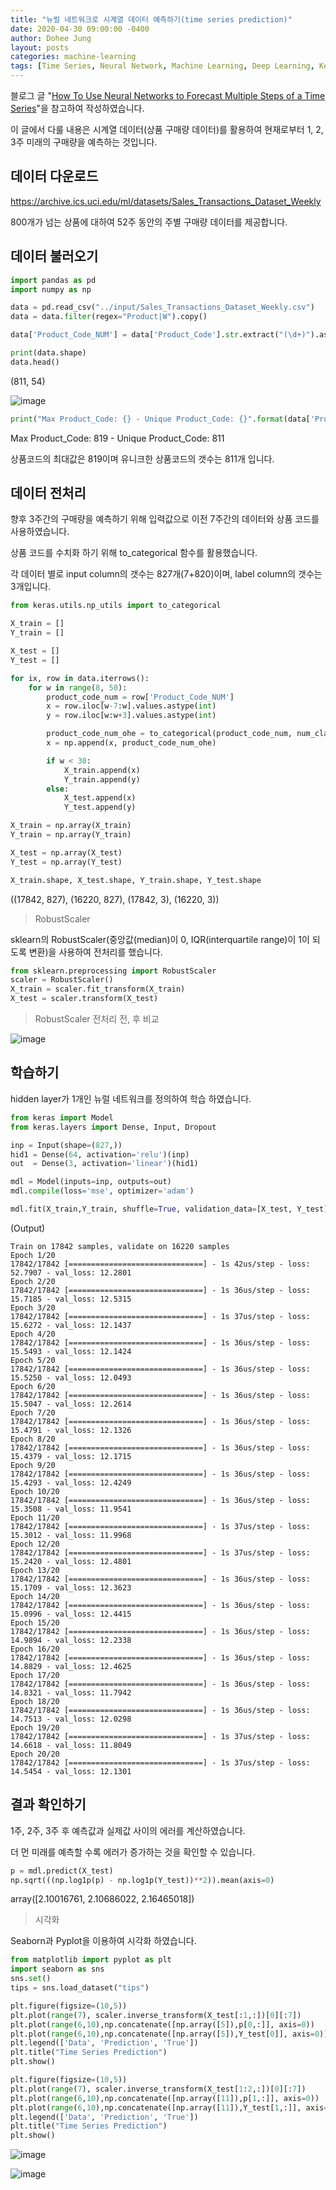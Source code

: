 ```yaml
---
title: "뉴럴 네트워크로 시계열 데이터 예측하기(time series prediction)"
date: 2020-04-30 09:00:00 -0400
author: Dohee Jung
layout: posts
categories: machine-learning
tags: [Time Series, Neural Network, Machine Learning, Deep Learning, Keras, LSTM]
---
```


블로그 글 "[How To Use Neural Networks to Forecast Multiple Steps of a Time Series](https://www.mariofilho.com/how-to-use-neural-networks-to-forecast-multiple-steps-of-time-series/)"을 참고하여 작성하였습니다.

이 글에서 다룰 내용은 시계열 데이터(상품 구매량 데이터)를 활용하여 현재로부터 1, 2, 3주 미래의 구매량을 예측하는 것입니다.

## 데이터 다운로드
https://archive.ics.uci.edu/ml/datasets/Sales_Transactions_Dataset_Weekly

800개가 넘는 상품에 대하여 52주 동안의 주별 구매량 데이터를 제공합니다.

## 데이터 불러오기


```python
import pandas as pd
import numpy as np

data = pd.read_csv("../input/Sales_Transactions_Dataset_Weekly.csv")
data = data.filter(regex="Product|W").copy()

data['Product_Code_NUM'] = data['Product_Code'].str.extract("(\d+)").astype(int)

print(data.shape)
data.head()
```
(811, 54)

![image](https://user-images.githubusercontent.com/57972646/80658133-3d003880-8ac0-11ea-9f7a-12ac0856cf88.png)

```python
print("Max Product_Code: {} - Unique Product_Code: {}".format(data['Product_Code_NUM'].max(), data['Product_Code_NUM'].nunique()))
```
Max Product_Code: 819 - Unique Product_Code: 811

상품코드의 최대값은 819이며 유니크한 상품코드의 갯수는 811개 입니다.

## 데이터 전처리

  향후 3주간의 구매량을 예측하기 위해 입력값으로 이전 7주간의 데이터와 상품 코드를 사용하였습니다. 

상품 코드를 수치화 하기 위해 to_categorical 함수를 활용했습니다.  

각 데이터 별로 input column의 갯수는 827개(7+820)이며, label column의 갯수는 3개입니다.

```python
from keras.utils.np_utils import to_categorical

X_train = []
Y_train = []

X_test = []
Y_test = []

for ix, row in data.iterrows():
    for w in range(8, 50):
        product_code_num = row['Product_Code_NUM']
        x = row.iloc[w-7:w].values.astype(int)
        y = row.iloc[w:w+3].values.astype(int)

        product_code_num_ohe = to_categorical(product_code_num, num_classes=820)
        x = np.append(x, product_code_num_ohe)

        if w < 30:
            X_train.append(x)
            Y_train.append(y)
        else:
            X_test.append(x)
            Y_test.append(y)

X_train = np.array(X_train)
Y_train = np.array(Y_train)

X_test = np.array(X_test)
Y_test = np.array(Y_test)

X_train.shape, X_test.shape, Y_train.shape, Y_test.shape

```
((17842, 827), (16220, 827), (17842, 3), (16220, 3))

> RobustScaler

sklearn의 RobustScaler(중앙값(median)이 0, IQR(interquartile range)이 1이 되도록 변환)을 사용하여 전처리를 했습니다.


```python
from sklearn.preprocessing import RobustScaler
scaler = RobustScaler()
X_train = scaler.fit_transform(X_train)
X_test = scaler.transform(X_test)

```
> RobustScaler 전처리 전, 후 비교

![image](https://user-images.githubusercontent.com/57972646/80659105-ed6f3c00-8ac2-11ea-9644-92fffbf22852.png)



## 학습하기 

hidden layer가 1개인 뉴럴 네트워크를 정의하여 학습 하였습니다.

```python
from keras import Model
from keras.layers import Dense, Input, Dropout

inp = Input(shape=(827,))
hid1 = Dense(64, activation='relu')(inp)
out  = Dense(3, activation='linear')(hid1)

mdl = Model(inputs=inp, outputs=out)
mdl.compile(loss='mse', optimizer='adam')

mdl.fit(X_train,Y_train, shuffle=True, validation_data=[X_test, Y_test], epochs=20, batch_size=32)
```
(Output)
```
Train on 17842 samples, validate on 16220 samples
Epoch 1/20
17842/17842 [==============================] - 1s 42us/step - loss: 52.7907 - val_loss: 12.2801
Epoch 2/20
17842/17842 [==============================] - 1s 36us/step - loss: 15.7185 - val_loss: 12.5315
Epoch 3/20
17842/17842 [==============================] - 1s 37us/step - loss: 15.6272 - val_loss: 12.1437
Epoch 4/20
17842/17842 [==============================] - 1s 36us/step - loss: 15.5493 - val_loss: 12.1424
Epoch 5/20
17842/17842 [==============================] - 1s 36us/step - loss: 15.5250 - val_loss: 12.0493
Epoch 6/20
17842/17842 [==============================] - 1s 36us/step - loss: 15.5047 - val_loss: 12.2614
Epoch 7/20
17842/17842 [==============================] - 1s 36us/step - loss: 15.4791 - val_loss: 12.1326
Epoch 8/20
17842/17842 [==============================] - 1s 36us/step - loss: 15.4379 - val_loss: 12.1715
Epoch 9/20
17842/17842 [==============================] - 1s 36us/step - loss: 15.4293 - val_loss: 12.4249
Epoch 10/20
17842/17842 [==============================] - 1s 36us/step - loss: 15.3508 - val_loss: 11.9541
Epoch 11/20
17842/17842 [==============================] - 1s 37us/step - loss: 15.3012 - val_loss: 11.9968
Epoch 12/20
17842/17842 [==============================] - 1s 37us/step - loss: 15.2420 - val_loss: 12.4801
Epoch 13/20
17842/17842 [==============================] - 1s 36us/step - loss: 15.1709 - val_loss: 12.3623
Epoch 14/20
17842/17842 [==============================] - 1s 36us/step - loss: 15.0996 - val_loss: 12.4415
Epoch 15/20
17842/17842 [==============================] - 1s 36us/step - loss: 14.9894 - val_loss: 12.2338
Epoch 16/20
17842/17842 [==============================] - 1s 36us/step - loss: 14.8829 - val_loss: 12.4625
Epoch 17/20
17842/17842 [==============================] - 1s 36us/step - loss: 14.8321 - val_loss: 11.7942
Epoch 18/20
17842/17842 [==============================] - 1s 36us/step - loss: 14.7513 - val_loss: 12.0298
Epoch 19/20
17842/17842 [==============================] - 1s 37us/step - loss: 14.6618 - val_loss: 11.8049
Epoch 20/20
17842/17842 [==============================] - 1s 37us/step - loss: 14.5454 - val_loss: 12.1301
```


## 결과 확인하기
1주, 2주, 3주 후 예측값과 실제값 사이의 에러를 계산하였습니다.

더 먼 미래를 예측할 수록 에러가 증가하는 것을 확인할 수 있습니다.


```python
p = mdl.predict(X_test)
np.sqrt(((np.log1p(p) - np.log1p(Y_test))**2)).mean(axis=0)
```
array([2.10016761, 2.10686022, 2.16465018])

>시각화

Seaborn과 Pyplot을 이용하여 시각화 하였습니다.

```python
from matplotlib import pyplot as plt
import seaborn as sns
sns.set()
tips = sns.load_dataset("tips")

plt.figure(figsize=(10,5))
plt.plot(range(7), scaler.inverse_transform(X_test[:1,:])[0][:7])
plt.plot(range(6,10),np.concatenate([np.array([5]),p[0,:]], axis=0))
plt.plot(range(6,10),np.concatenate([np.array([5]),Y_test[0]], axis=0))
plt.legend(['Data', 'Prediction', 'True'])
plt.title("Time Series Prediction")
plt.show()

plt.figure(figsize=(10,5))
plt.plot(range(7), scaler.inverse_transform(X_test[1:2,:])[0][:7])
plt.plot(range(6,10),np.concatenate([np.array([11]),p[1,:]], axis=0))
plt.plot(range(6,10),np.concatenate([np.array([11]),Y_test[1,:]], axis=0))
plt.legend(['Data', 'Prediction', 'True'])
plt.title("Time Series Prediction")
plt.show()
```

![image](https://user-images.githubusercontent.com/57972646/80660994-56a57e00-8ac8-11ea-85ac-051a34094497.png)

![image](https://user-images.githubusercontent.com/57972646/80661043-73da4c80-8ac8-11ea-8c78-e1b112c941c9.png)
